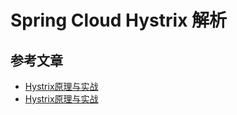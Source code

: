 # Spring Cloud Hystrix 解析


## 参考文章 
* [Hystrix原理与实战 ](https://juejin.cn/post/6844903912869199885)
* [Hystrix原理与实战 ](https://zhuanlan.zhihu.com/p/341297080)

